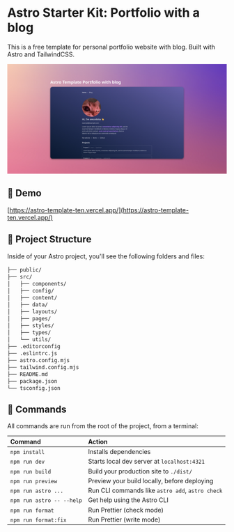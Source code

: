 # Astro Starter Kit: Portfolio with a blog

This is a free template for personal portfolio website with blog. Built with Astro and TailwindCSS.

![Cover](public/cover.jpg)

## 👀 Demo

[https://astro-template-ten.vercel.app/](https://astro-template-ten.vercel.app/)

## 🚀 Project Structure

Inside of your Astro project, you'll see the following folders and files:

```text
├── public/
├── src/
│   ├── components/
│   ├── config/
│   ├── content/
│   ├── data/
│   ├── layouts/
│   ├── pages/
│   ├── styles/
│   ├── types/
│   └── utils/
├── .editorconfig
├── .eslintrc.js
├── astro.config.mjs
├── tailwind.config.mjs
├── README.md
├── package.json
└── tsconfig.json
```

## 🧞 Commands

All commands are run from the root of the project, from a terminal:

| Command                   | Action                                           |
| :------------------------ | :----------------------------------------------- |
| `npm install`             | Installs dependencies                            |
| `npm run dev`             | Starts local dev server at `localhost:4321`      |
| `npm run build`           | Build your production site to `./dist/`          |
| `npm run preview`         | Preview your build locally, before deploying     |
| `npm run astro ...`       | Run CLI commands like `astro add`, `astro check` |
| `npm run astro -- --help` | Get help using the Astro CLI                     |
| `npm run format`          | Run Prettier (check mode)                        |
| `npm run format:fix`      | Run Prettier (write mode)                        |
